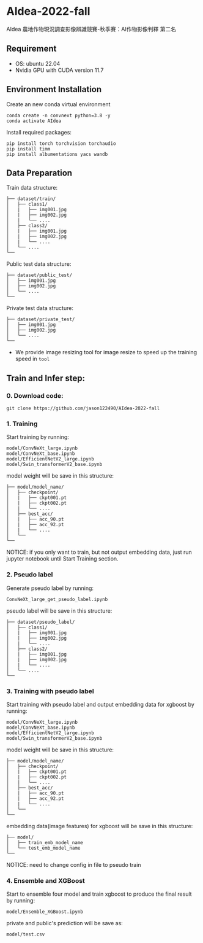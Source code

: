 # AIdea-2022-fall
AIdea 農地作物現況調查影像辨識競賽-秋季賽：AI作物影像判釋 第二名
## Requirement
+ OS: ubuntu 22.04
+ Nvidia GPU with CUDA version 11.7
## Environment Installation
Create an new conda virtual environment
```
conda create -n convnext python=3.8 -y
conda activate AIdea
```
Install required packages:
```
pip install torch torchvision torchaudio
pip install timm
pip install albumentations yacs wandb
```
## Data Preparation
Train data structure:
```
├── dataset/train/
│   ├── class1/
│   |   ├── img001.jpg
│   |   ├── img002.jpg
│   |   └── ....
│   ├── class2/
│   |   ├── img001.jpg
│   |   ├── img002.jpg
│   |   └── ....
│   └── ....
└──
```
Public test data structure:
```
├── dataset/public_test/
│   ├── img001.jpg
│   ├── img002.jpg
│   └── ....
└──
```
Private test data structure:
```
├── dataset/private_test/
│   ├── img001.jpg
│   ├── img002.jpg
│   └── ....
└──
```
+ We provide image resizing tool for image resize to speed up the training speed in `tool`
## Train and Infer step:
### 0. Download code:
```
git clone https://github.com/jason122490/AIdea-2022-fall
```
### 1. Training
Start training by running:
```
model/ConvNeXt_large.ipynb
model/ConvNeXt_base.ipynb
model/EfficientNetV2_large.ipynb
model/Swin_transformerV2_base.ipynb
```
model weight will be save in this structure:
```
├── model/model_name/
│   ├── checkpoint/
│   |   ├── ckpt001.pt
│   |   ├── ckpt002.pt
│   |   └── ....
│   ├── best_acc/
│   |   ├── acc_90.pt
│   |   ├── acc_92.pt
│   |   └── ....
│   └── 
└──
```
NOTICE: if you only want to train, but not output embedding data, just run jupyter notebook until Start Training section.
### 2. Pseudo label
Generate pseudo label by running:
```
ConvNeXt_large_get_pseudo_label.ipynb
```
pseudo label will be save in this structure:
```
├── dataset/pseudo_label/
│   ├── class1/
│   |   ├── img001.jpg
│   |   ├── img002.jpg
│   |   └── ....
│   ├── class2/
│   |   ├── img001.jpg
│   |   ├── img002.jpg
│   |   └── ....
│   └── ....
└──
```
### 3. Training with pseudo label
Start training with pseudo label and output embedding data for xgboost by running:
```
model/ConvNeXt_large.ipynb
model/ConvNeXt_base.ipynb
model/EfficientNetV2_large.ipynb
model/Swin_transformerV2_base.ipynb
```
model weight will be save in this structure:
```
├── model/model_name/
│   ├── checkpoint/
│   |   ├── ckpt001.pt
│   |   ├── ckpt002.pt
│   |   └── ....
│   ├── best_acc/
│   |   ├── acc_90.pt
│   |   ├── acc_92.pt
│   |   └── ....
│   └── 
└──
```
embedding data(image features) for xgboost will be save in this structure:
```
├── model/
│   ├── train_emb_model_name
│   └── test_emb_model_name
└──
```
NOTICE: need to change config in file to pseudo train
### 4. Ensemble and XGBoost
Start to ensemble four model and train xgboost to produce the final result by running:
```
model/Ensemble_XGBoost.ipynb
```
private and public's prediction will be save as:
```
model/test.csv
```

